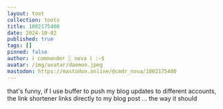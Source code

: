 ```yaml
---
layout: toot
collection: toots
title: 1002175400
date: 2024-10-02
published: true
tags: []
pinned: false
author: ⸸ commander ░ nova ⸸ :~$
avatar: /img/avatar/daemon.jpeg
mastodon: https://mastodon.online/@cmdr_nova/1002175400
---
```


that's funny, if I use buffer to push my blog updates to different accounts, the link shortener links directly to my blog post ... the way it should
